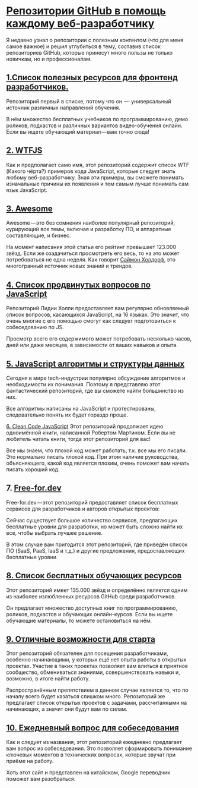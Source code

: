 # [Репозитории GitHub в помощь каждому веб-разработчику](https://nuancesprog.ru/p/7074/)

Я недавно узнал о репозитории с полезным контентом (что для меня самое важное) и решил углубиться в тему, составив список репозиториев GitHub, которые принесут много пользы не только новичкам, но и профессионалам.

## [1.Список полезных ресурсов для фронтенд разработчиков.](https://github.com/RitikPatni/Front-End-Web-Development-Resources)
Репозиторий первый в списке, потому что он  —  универсальный источник различных направлений обучения.

В нём множество бесплатных учебников по программированию, демо роликов, подкастов и различных вариантов видео-обучения онлайн. Если вы ищете обучающий материал — вам точно сюда!


## [2. WTFJS](https://github.com/denysdovhan/wtfjs)
Как и предполагает само имя, этот репозиторий содержит список WTF (Какого чёрта?) примеров кода JavaScript, которые следует знать любому веб-разработчику. Зная эти примеры, вы сможете понимать изначальные причины их появления и тем самым лучше понимать сам язык JavaScript.


## [3. Awesome ](https://github.com/sindresorhus/awesome)
Awesome — это без сомнения наиболее популярный репозиторий, курирующий все темы, включая и разработку ПО, и аппаратные составляющие, и бизнес.

На момент написания этой статьи его рейтинг превышает 123.000 звёзд. Если же озадачиться просмотреть его весь, то на это может потребоваться не одна неделя. Как говорит <a href="https://medium.com/@simon.holdorf" target="_blank">Саймон Холдорф</a>, это многогранный источник новых знаний и трендов.

## [4. Список продвинутых вопросов по JavaScript](https://github.com/lydiahallie/javascript-questions)
Репозиторий Лидии Холли предоставляет вам регулярно обновляемый список вопросов, касающихся JavaScript, на 16 языках. Это значит, что очень многие с его помощью смогут как следует подготовиться к собеседованию по JS. 

Просмотр всего его содержимого может потребовать несколько часов, дней или даже месяцев, в зависимости от ваших навыков и опыта.


## [5. JavaScript алгоритмы и структуры данных](https://github.com/trekhleb/javascript-algorithms)
Сегодня в мире tech-индустрии популярно обсуждение алгоритмов и необходимости их понимания. Поэтому я представляю этот фантастический репозиторий, где вы сможете найти большинство из них.

Все алгоритмы написаны на JavaScript и протестированы, следовательно понять их будет гораздо проще.

[6. Clean Code JavaScript](https://github.com/ryanmcdermott/clean-code-javascript)
Этот репозиторий продолжает идею одноимённой книги, написанной Робертом Мартином. Если вы не любитель читать книги, тогда этот репозиторий для вас!

Все мы знаем, что плохой код может работать, т.к. все мы его писали. Это нормально писать плохой код. При этом наличие руководства, объясняющего, какой код является плохим, очень поможет вам начать писать хороший код.

## 7. [Free-for.dev](https://github.com/ripienaar/free-for-dev)
Free-for.dev — этот репозиторий предоставляет список бесплатных сервисов для разработчиков и авторов открытых проектов:

Сейчас существует большое количество сервисов, предлагающих бесплатные уровни для разработки, но может быть сложно найти их все, чтобы выбрать лучшее решение.

В этом случае вам пригодится этот репозиторий, где приведён список ПО (SaaS, PaaS, IaaS и т.д.) и другие предложения, предоставляющих бесплатные уровни

## [8. Список бесплатных обучающих ресурсов](https://github.com/EbookFoundation/free-programming-books)
Этот репозиторий имеет 135.000 звёзд и определённо является одним из наиболее излюбленных ресурсов GitHub среди разработчиков.

Он предлагает множество доступных книг по программированию, роликов, подкастов и обучающих онлайн-курсов. Если вы ищете обучающие материалы, то можете остановиться на нём.

## [9. Отличные возможности для старта](https://github.com/MunGell/awesome-for-beginners)
Этот репозиторий обязателен для посещения разработчиками, особенно начинающими, у которых ещё нет опыта работы в открытых проектах. Участие в таких проектах позволяет вам влиться в приятное сообщество, обмениваться знаниями, совершенствовать навыки и, возможно, в итоге найти работу.

Распространённым препятствием в данном случае является то, что по началу всего будет казаться слишком много. Репозиторий же предлагает список открытых проектов с задачами, рассчитанными на начинающих, а значит они будут вам по силам.

## [10. Ежедневный вопрос для собеседования](https://github.com/Advanced-Frontend/Daily-Interview-Question)
Как и следует из названия, этот репозиторий ежедневно предлагает вам вопрос из собеседования. Это позволяет сформировать понимание ключевых моментов в технических вопросах, которые звучат при приёме на работу.

Хоть этот сайт и представлен на китайском, Google переводчик поможет вам разобраться.